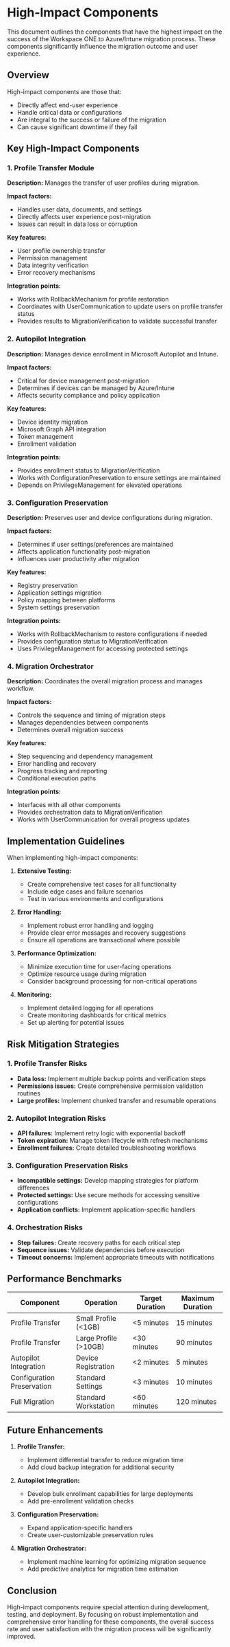 # High-Impact Components

This document outlines the components that have the highest impact on the success of the Workspace ONE to Azure/Intune migration process. These components significantly influence the migration outcome and user experience.

## Overview

High-impact components are those that:
- Directly affect end-user experience
- Handle critical data or configurations
- Are integral to the success or failure of the migration
- Can cause significant downtime if they fail

## Key High-Impact Components

### 1. Profile Transfer Module

**Description:** Manages the transfer of user profiles during migration.

**Impact factors:**
- Handles user data, documents, and settings
- Directly affects user experience post-migration
- Issues can result in data loss or corruption

**Key features:**
- User profile ownership transfer
- Permission management
- Data integrity verification
- Error recovery mechanisms

**Integration points:**
- Works with RollbackMechanism for profile restoration
- Coordinates with UserCommunication to update users on profile transfer status
- Provides results to MigrationVerification to validate successful transfer

### 2. Autopilot Integration

**Description:** Manages device enrollment in Microsoft Autopilot and Intune.

**Impact factors:**
- Critical for device management post-migration
- Determines if devices can be managed by Azure/Intune
- Affects security compliance and policy application

**Key features:**
- Device identity migration
- Microsoft Graph API integration
- Token management
- Enrollment validation

**Integration points:**
- Provides enrollment status to MigrationVerification
- Works with ConfigurationPreservation to ensure settings are maintained
- Depends on PrivilegeManagement for elevated operations

### 3. Configuration Preservation

**Description:** Preserves user and device configurations during migration.

**Impact factors:**
- Determines if user settings/preferences are maintained
- Affects application functionality post-migration
- Influences user productivity after migration

**Key features:**
- Registry preservation
- Application settings migration
- Policy mapping between platforms
- System settings preservation

**Integration points:**
- Works with RollbackMechanism to restore configurations if needed
- Provides configuration status to MigrationVerification
- Uses PrivilegeManagement for accessing protected settings

### 4. Migration Orchestrator

**Description:** Coordinates the overall migration process and manages workflow.

**Impact factors:**
- Controls the sequence and timing of migration steps
- Manages dependencies between components
- Determines overall migration success

**Key features:**
- Step sequencing and dependency management
- Error handling and recovery
- Progress tracking and reporting
- Conditional execution paths

**Integration points:**
- Interfaces with all other components
- Provides orchestration data to MigrationVerification
- Works with UserCommunication for overall progress updates

## Implementation Guidelines

When implementing high-impact components:

1. **Extensive Testing:**
   - Create comprehensive test cases for all functionality
   - Include edge cases and failure scenarios
   - Test in various environments and configurations

2. **Error Handling:**
   - Implement robust error handling and logging
   - Provide clear error messages and recovery suggestions
   - Ensure all operations are transactional where possible

3. **Performance Optimization:**
   - Minimize execution time for user-facing operations
   - Optimize resource usage during migration
   - Consider background processing for non-critical operations

4. **Monitoring:**
   - Implement detailed logging for all operations
   - Create monitoring dashboards for critical metrics
   - Set up alerting for potential issues

## Risk Mitigation Strategies

### 1. Profile Transfer Risks

- **Data loss:** Implement multiple backup points and verification steps
- **Permissions issues:** Create comprehensive permission validation routines
- **Large profiles:** Implement chunked transfer and resumable operations

### 2. Autopilot Integration Risks

- **API failures:** Implement retry logic with exponential backoff
- **Token expiration:** Manage token lifecycle with refresh mechanisms
- **Enrollment failures:** Create detailed troubleshooting workflows

### 3. Configuration Preservation Risks

- **Incompatible settings:** Develop mapping strategies for platform differences
- **Protected settings:** Use secure methods for accessing sensitive configurations
- **Application conflicts:** Implement application-specific handlers

### 4. Orchestration Risks

- **Step failures:** Create recovery paths for each critical step
- **Sequence issues:** Validate dependencies before execution
- **Timeout concerns:** Implement appropriate timeouts with notifications

## Performance Benchmarks

| Component | Operation | Target Duration | Maximum Duration |
|-----------|-----------|----------------|------------------|
| Profile Transfer | Small Profile (<1GB) | <5 minutes | 15 minutes |
| Profile Transfer | Large Profile (>10GB) | <30 minutes | 90 minutes |
| Autopilot Integration | Device Registration | <2 minutes | 5 minutes |
| Configuration Preservation | Standard Settings | <3 minutes | 10 minutes |
| Full Migration | Standard Workstation | <60 minutes | 120 minutes |

## Future Enhancements

1. **Profile Transfer:**
   - Implement differential transfer to reduce migration time
   - Add cloud backup integration for additional security

2. **Autopilot Integration:**
   - Develop bulk enrollment capabilities for large deployments
   - Add pre-enrollment validation checks

3. **Configuration Preservation:**
   - Expand application-specific handlers
   - Create user-customizable preservation rules

4. **Migration Orchestrator:**
   - Implement machine learning for optimizing migration sequence
   - Add predictive analytics for migration time estimation

## Conclusion

High-impact components require special attention during development, testing, and deployment. By focusing on robust implementation and comprehensive error handling for these components, the overall success rate and user satisfaction with the migration process will be significantly improved. 